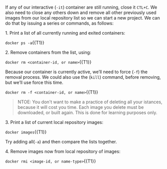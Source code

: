 If any of our interactive (`-it`) container are still running, close it `CTL+C`. We also need to close any others down and remove all other previously used images from our local repository list so we can start a new project. We can do that by issuing a series or commands, as follows:

1\. Print a list of all currently running and exited containers:

`docker ps -a`{{T1}}

2\. Remove containers from the list, using: 

`docker rm <container-id, or name>`{{T1}}

Because our container is currently active, we’ll need to force (`-f`) the removal process. We could also use the (`kill`) command, before removing, but we’ll use force this time.

`docker rm -f <container-id, or name>`{{T1}}

>NTOE: You don't want to make a practice of deleting all your istances, because it will cost you time. Each image you delete must be downloaded, or built again. This is done for learning purposes only.

3\. Print a list of current local repository images:

`docker images`{{T1}}


Try adding all(`-a`) and then compare the lists together.

4\. Remove images now from local repository of images:

`docker rmi <image-id, or name-type>`{{T1}}

